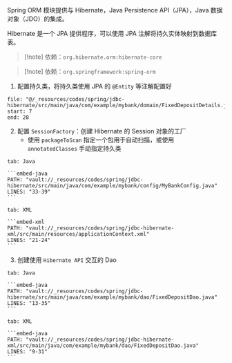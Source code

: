 Spring ORM 模块提供与 Hibernate，Java Persistence API（JPA），Java 数据对象（JDO）的集成。

Hibernate 是一个 JPA 提供程序，可以使用 JPA 注解将持久实体映射到数据库表。

>[!note] 依赖：`org.hibernate.orm:hibernate-core`

> [!note] 依赖：`org.springframework:spring-orm`

1. 配置持久类，将持久类使用 JPA 的 `@Entity` 等注解配置好

```reference
file: "@/_resources/codes/spring/jdbc-hibernate/src/main/java/com/example/mybank/domain/FixedDepositDetails.java"
start: 7
end: 28
```

2. 配置 `SessionFactory`：创建 Hibernate 的 Session 对象的工厂
	- 使用 `packageToScan` 指定一个包用于自动扫描，或使用 `annotatedClasses` 手动指定持久类

````tabs
tab: Java

```embed-java
PATH: "vault://_resources/codes/spring/jdbc-hibernate/src/main/java/com/example/mybank/config/MyBankConfig.java"
LINES: "33-39"
```

tab: XML

```embed-xml
PATH: "vault://_resources/codes/spring/jdbc-hibernate-xml/src/main/resources/applicationContext.xml"
LINES: "21-24"
```
````

3. 创建使用 `Hibernate API` 交互的 Dao

````tabs
tab: Java

```embed-java
PATH: "vault://_resources/codes/spring/jdbc-hibernate/src/main/java/com/example/mybank/dao/FixedDepositDao.java"
LINES: "13-35"
```

tab: XML

```embed-java
PATH: "vault://_resources/codes/spring/jdbc-hibernate-xml/src/main/java/com/example/mybank/dao/FixedDepositDao.java"
LINES: "9-31"
```
````
